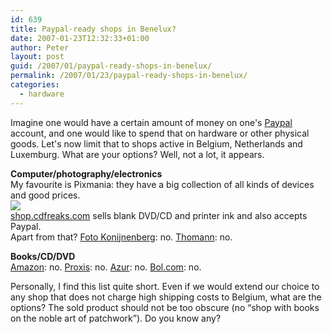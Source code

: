 ```yaml
---
id: 639
title: Paypal-ready shops in Benelux?
date: 2007-01-23T12:32:33+01:00
author: Peter
layout: post
guid: /2007/01/paypal-ready-shops-in-benelux/
permalink: /2007/01/23/paypal-ready-shops-in-benelux/
categories:
  - hardware
---
```

Imagine one would have a certain amount of money on one's [Paypal](http://www.paypal.com) account, and one would like to spend that on hardware or other physical goods. Let's now limit that to shops active in Belgium, Netherlands and Luxemburg. What are your options? Well, not a lot, it appears.

**Computer/photography/electronics**  
My favourite is Pixmania: they have a big collection of all kinds of devices and good prices.  
<a href="http://clk.tradedoubler.com/click?p=17512&#038;a=1066370&#038;g=160201" target="_blank"><img src="http://impbe.tradedoubler.com/imp?type(img)g(160201)a(1066370)" border=0/></a>  
[shop.cdfreaks.com](http://shop.cdfreaks.com/index/2/1) sells blank DVD/CD and printer ink and also accepts Paypal.  
Apart from that? [Foto Konijnenberg](http://www.fotokonijnenberg.nl): no. [Thomann](http://www.thomann.de): no.

**Books/CD/DVD**  
[Amazon](http://www.amazon.com/gp/help/customer/display.html?nodeId=513058): no. [Proxis](http://www.proxis.be/help/EN/payment.htm): no. [Azur](http://www.azur.be/index.php?page=CONTENT&cname=tranporta#1): no. [Bol.com](http://www.nl.bol.com/is-bin/INTERSHOP.enfinity/eCS/Store/nl/-/EUR/BOL_ViewStatic-Start;sid=XoCHp-0Tf32H5aimtOG5kA3LS33wCEchfLk=?Section=none&Template=help%2fBOL_help_overview&subcat=89BC1B950A0A030A005F5681B661168D#8F2A89590A0A030A00CEB042963CB7EE): no.

Personally, I find this list quite short. Even if we would extend our choice to any shop that does not charge high shipping costs to Belgium, what are the options? The sold product should not be too obscure (no &#8220;shop with books on the noble art of patchwork&#8221;). Do you know any?